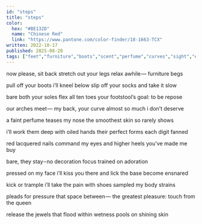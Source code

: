 ```yaml
---
id: "steps"
title: "steps"
color:
  hex: "#BE132D"
  name: "Chinese Red"
  link: "https://www.pantone.com/color-finder/18-1663-TCX"
written: 2022-10-17
published: 2025-08-20
tags: ["feet","furniture","boots","scent","perfume","curves","sight","eyes","queen","water","sex","💙","shoes","nails","red"]
---
```


now please, sit back
stretch out your legs
relax awhile —
furniture begs

pull off your boots
i’ll kneel below
slip off your socks
and take it slow

bare both your soles
flex all ten toes
your footstool’s goal:
to be repose

our arches meet —
my back, your curve
almost so much
i don’t deserve

a faint perfume
teases my nose
the smoothest skin
so rarely shows

i’ll work them deep
with oiled hands
their perfect forms
each digit fanned

red lacquered nails
command my eyes
and higher heels
you’ve made me buy

bare, they stay – no
decoration
focus trained on
adoration

pressed on my face
i’ll kiss you there
and lick the base
become ensnared

kick or trample
i’ll take the pain
with shoes sampled
my body strains

pleads for pressure
that space between —
the greatest pleasure:
touch from the queen

release the jewels
that flood within
wetness pools
on shining skin